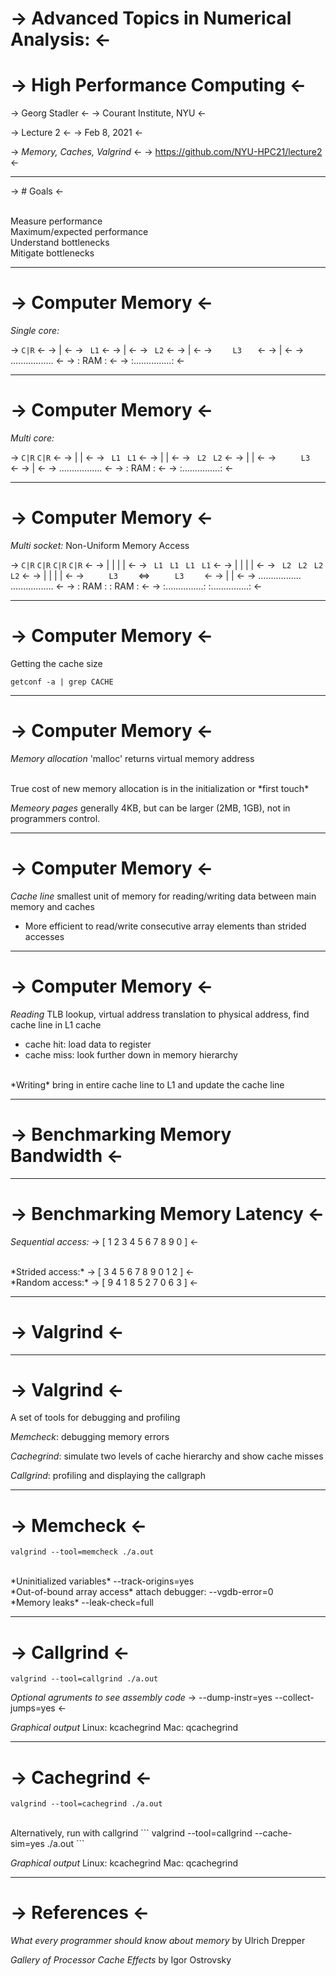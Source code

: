 

-> Advanced Topics in Numerical Analysis: <-
============================================
-> High Performance Computing <-
================================

-> Georg Stadler <-
-> Courant Institute, NYU <-

-> Lecture 2 <-
-> Feb 8, 2021 <-

-> *Memory, Caches, Valgrind* <-
-> https://github.com/NYU-HPC21/lecture2 <-

-------------------------------------------------------------------------------

-> # Goals <-


<br>
Measure performance

<br>
Maximum/expected performance

<br>
Understand bottlenecks

<br>
Mitigate bottlenecks

-------------------------------------------------------------------------------

-> Computer Memory <-
=====================

_Single core:_

->       `C|R`       <-
->         |         <-
->       ` L1`       <-
->         |         <-
->      `  L2 `      <-
->         |         <-
->   `     L3    `   <-
->         |         <-
-> ................. <-
-> :      RAM      : <-
-> :...............: <-

-------------------------------------------------------------------------------

-> Computer Memory <-
=====================

_Multi core:_

->   `C|R`   `C|R`   <-
->      |     |      <-
->   ` L1`   ` L1`   <-
->      |     |      <-
->  `  L2 ` `  L2 `  <-
->      |     |      <-
->  `      L3     `  <-
->         |         <-
-> ................. <-
-> :      RAM      : <-
-> :...............: <-

-------------------------------------------------------------------------------

-> Computer Memory <-
=====================

_Multi socket:_ Non-Uniform Memory Access

->   `C|R`   `C|R`        `C|R`   `C|R`   <-
->        |     |          |     |        <-
->   ` L1`   ` L1`        ` L1`   ` L1`   <-
->        |     |          |     |        <-
->  `  L2 ` `  L2 `      `  L2 ` `  L2 `  <-
->        |     |          |     |        <-
->  `      L3     ` <=>  `      L3     `  <-
->         |                    |         <-
-> .................    ................. <-
-> :      RAM      :    :      RAM      : <-
-> :...............:    :...............: <-

-------------------------------------------------------------------------------

-> Computer Memory <-
=====================

Getting the cache size

```
getconf -a | grep CACHE
```

-------------------------------------------------------------------------------

-> Computer Memory <-
=====================

*Memory allocation* 'malloc' returns
virtual memory address

<br>
True cost of new memory allocation is
in the initialization or *first touch*

*Memeory pages* generally 4KB, but can be
larger (2MB, 1GB), not in programmers
control.

-------------------------------------------------------------------------------

-> Computer Memory <-
=====================

*Cache line* smallest unit of memory for
reading/writing data between main memory and
caches

* More efficient to read/write consecutive
  array elements than strided accesses

-------------------------------------------------------------------------------

-> Computer Memory <-
=====================

*Reading* TLB lookup, virtual address
translation to physical address, find
cache line in L1 cache
* cache hit: load data to register
* cache miss: look further down in
  memory hierarchy

<br>
*Writing* bring in entire cache line to
L1 and update the cache line

-------------------------------------------------------------------------------

-> Benchmarking Memory Bandwidth <-
===================================

-------------------------------------------------------------------------------

-> Benchmarking Memory Latency <-
=================================

*Sequential access:*
-> [ 1  2  3  4  5  6  7  8  9  0 ] <-

<br>
*Strided access:*
-> [ 3  4  5  6  7  8  9  0  1  2 ] <-

<br>
*Random access:*
-> [ 9  4  1  8  5  2  7  0  6  3 ] <-

-------------------------------------------------------------------------------

-> Valgrind <-
================

-------------------------------------------------------------------------------

-> Valgrind <-
================

A set of tools for debugging and
profiling

*Memcheck*: debugging memory errors

*Cachegrind*: simulate two levels of
cache hierarchy and show cache misses

*Callgrind*: profiling and displaying
the callgraph

-------------------------------------------------------------------------------

-> Memcheck <-
==============

```
valgrind --tool=memcheck ./a.out
```

<br>
*Uninitialized variables*
                   --track-origins=yes

<br>
*Out-of-bound array access*
       attach debugger: --vgdb-error=0

<br>
*Memory leaks*
                     --leak-check=full

-------------------------------------------------------------------------------

-> Callgrind <-
===============

```
valgrind --tool=callgrind ./a.out
```

*Optional agruments to see assembly code*
-> --dump-instr=yes --collect-jumps=yes <-

*Graphical output*
Linux:   kcachegrind <output-file>
Mac:     qcachegrind <output-file>

-------------------------------------------------------------------------------

-> Cachegrind <-
================

```
valgrind --tool=cachegrind ./a.out
```

<br>
Alternatively, run with callgrind
```
valgrind --tool=callgrind --cache-sim=yes ./a.out
```

*Graphical output*
Linux:   kcachegrind <output-file>
Mac:     qcachegrind <output-file>

-------------------------------------------------------------------------------

-> References <-
=================

_What every programmer should know_
_about memory_ by Ulrich Drepper


_Gallery of Processor Cache Effects_
by Igor Ostrovsky

